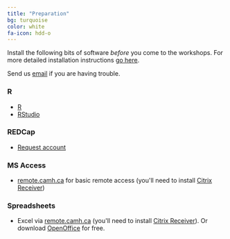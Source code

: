 ```yaml
---
title: "Preparation"
bg: turquoise
color: white
fa-icon: hdd-o
---
```


Install the following bits of software *before* you come to the workshops. For
more detailed installation instructions [go here](http://swcarpentry.github.io/workshop-template/#setup).

Send us <a href="mailto:scwg@camh.ca">email</a> if you are having trouble.

### R

- [R](http://cran.r-project.org/index.html)
- [RStudio](https://www.rstudio.com/products/rstudio/download/)

### REDCap

- [Request account](https://edc.camhx.ca/redcap/surveys/?s=DWETLY4P4J)

### MS Access

- [remote.camh.ca](https://remote.camh.ca/vpn/index.html) for basic remote access (you'll need to install [Citrix Receiver](https://www.citrix.com/go/receiver.html))

### Spreadsheets

 - Excel via [remote.camh.ca](https://remote.camh.ca/vpn/index.html) (you'll need to install [Citrix Receiver](https://www.citrix.com/go/receiver.html)). Or download [OpenOffice](https://www.openoffice.org/) for free.
